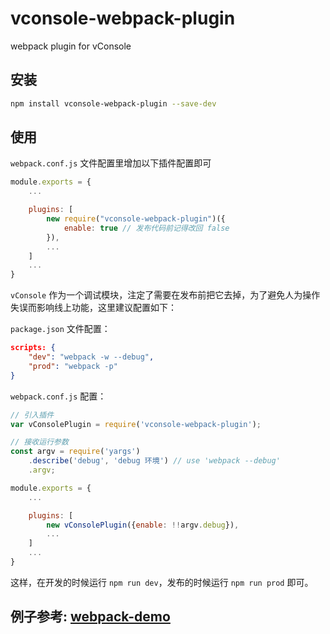 # vconsole-webpack-plugin
webpack plugin for vConsole

## 安装

```bash
npm install vconsole-webpack-plugin --save-dev
```

## 使用

`webpack.conf.js` 文件配置里增加以下插件配置即可

```js
module.exports = {
    ...

    plugins: [
        new require("vconsole-webpack-plugin")({
        	enable: true // 发布代码前记得改回 false
        }),
        ...
    ]
    ...
}
```

`vConsole` 作为一个调试模块，注定了需要在发布前把它去掉，为了避免人为操作失误而影响线上功能，这里建议配置如下：

`package.json` 文件配置：

```json
scripts: {
	"dev": "webpack -w --debug",
	"prod": "webpack -p"
}
```

`webpack.conf.js` 配置：

```js
// 引入插件
var vConsolePlugin = require('vconsole-webpack-plugin'); 

// 接收运行参数
const argv = require('yargs')
	.describe('debug', 'debug 环境') // use 'webpack --debug'
	.argv;

module.exports = {
    ...

    plugins: [
        new vConsolePlugin({enable: !!argv.debug}),
        ...
    ]
    ...
}
```

这样，在开发的时候运行 `npm run dev`，发布的时候运行 `npm run prod` 即可。

## 例子参考: [webpack-demo](https://github.com/diamont1001/webpack-demo/tree/master/example1)

